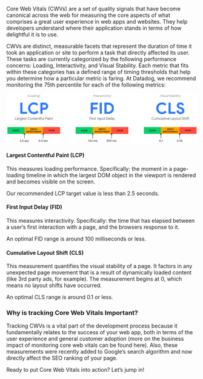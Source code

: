 Core Web Vitals (CWVs) are a set of quality signals that have become canonical across the web for measuring the core aspects of what comprises a great user experience in web apps and websites. They help developers understand where their application stands in terms of how delightful it is to use.

CWVs are distinct, measurable facets that represent the duration of time it took an application or site to perform a task that directly affected its user. These tasks are currently categorized by the following performance concerns: Loading, Interactivity, and Visual Stability. Each metric that fits within these categories has a defined range of timing thresholds that help you determine how a particular metric is faring. At Datadog, we recommend monitoring the 75th percentile for each of the following metrics:

![core-web-vitals](assets/core-web-vitals.png)

#### Largest Contentful Paint (LCP)
This measures loading performance. Specifically: the moment in a page-loading timeline in which the largest DOM object in the viewport is rendered and becomes visible on the screen.

Our recommended LCP target value is less than 2.5 seconds.

#### First Input Delay (FID)
This measures interactivity. Specifically: the time that has elapsed between a user’s first interaction with a page, and the browsers response to it.

An optimal FID range is around 100 milliseconds or less.

#### Cumulative Layout Shift (CLS)
This measurement quantifies the visual stability of a page. It factors in any unexpected page movement that is a result of dynamically loaded content (like 3rd party ads, for example). The measurement begins at 0, which means no layout shifts have occurred.

An optimal CLS range is around 0.1 or less.

### Why is tracking Core Web Vitals Important?
Tracking CWVs is a vital part of the development process because it fundamentally relates to the success of your web app, both in terms of the user experience and general customer adoption (more on the business impact of monitoring core web vitals can be found here). Also, these measurements were recently added to Google’s search algorithm and now directly affect the SEO ranking of your page.

Ready to put Core Web Vitals into action? Let’s jump in!